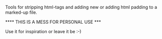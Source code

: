 Tools for stripping html-tags and adding new or adding html padding to a marked-up file.

**** THIS IS A MESS FOR PERSONAL USE  ***

Use it for inspiration or leave it be :-)
